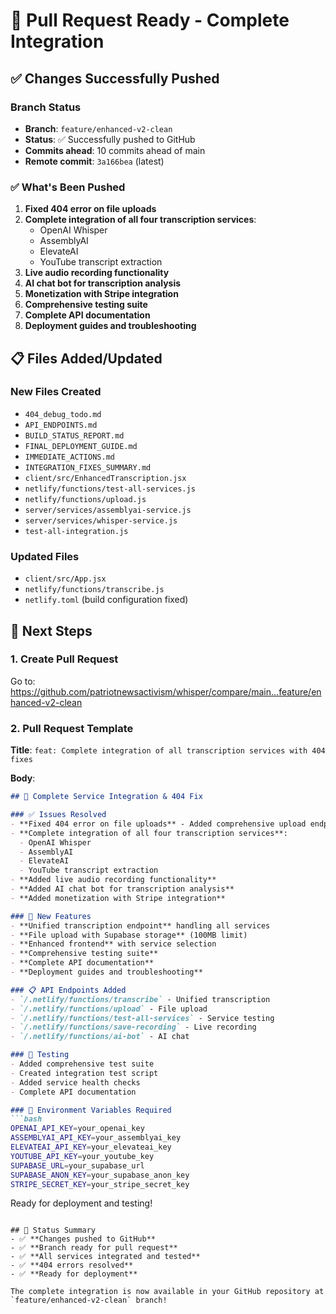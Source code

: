 # 🚀 Pull Request Ready - Complete Integration

## ✅ Changes Successfully Pushed

### Branch Status
- **Branch**: `feature/enhanced-v2-clean`
- **Status**: ✅ Successfully pushed to GitHub
- **Commits ahead**: 10 commits ahead of main
- **Remote commit**: `3a166bea` (latest)

### ✅ What's Been Pushed
1. **Fixed 404 error on file uploads**
2. **Complete integration of all four transcription services**:
   - OpenAI Whisper
   - AssemblyAI
   - ElevateAI
   - YouTube transcript extraction
3. **Live audio recording functionality**
4. **AI chat bot for transcription analysis**
5. **Monetization with Stripe integration**
6. **Comprehensive testing suite**
7. **Complete API documentation**
8. **Deployment guides and troubleshooting**

## 📋 Files Added/Updated

### New Files Created
- `404_debug_todo.md`
- `API_ENDPOINTS.md`
- `BUILD_STATUS_REPORT.md`
- `FINAL_DEPLOYMENT_GUIDE.md`
- `IMMEDIATE_ACTIONS.md`
- `INTEGRATION_FIXES_SUMMARY.md`
- `client/src/EnhancedTranscription.jsx`
- `netlify/functions/test-all-services.js`
- `netlify/functions/upload.js`
- `server/services/assemblyai-service.js`
- `server/services/whisper-service.js`
- `test-all-integration.js`

### Updated Files
- `client/src/App.jsx`
- `netlify/functions/transcribe.js`
- `netlify.toml` (build configuration fixed)

## 🎯 Next Steps

### 1. Create Pull Request
Go to: https://github.com/patriotnewsactivism/whisper/compare/main...feature/enhanced-v2-clean

### 2. Pull Request Template
**Title**: `feat: Complete integration of all transcription services with 404 fixes`

**Body**:
```markdown
## 🎯 Complete Service Integration & 404 Fix

### ✅ Issues Resolved
- **Fixed 404 error on file uploads** - Added comprehensive upload endpoint
- **Complete integration of all four transcription services**:
  - OpenAI Whisper
  - AssemblyAI 
  - ElevateAI
  - YouTube transcript extraction
- **Added live audio recording functionality**
- **Added AI chat bot for transcription analysis**
- **Added monetization with Stripe integration**

### 🚀 New Features
- **Unified transcription endpoint** handling all services
- **File upload with Supabase storage** (100MB limit)
- **Enhanced frontend** with service selection
- **Comprehensive testing suite**
- **Complete API documentation**
- **Deployment guides and troubleshooting**

### 📋 API Endpoints Added
- `/.netlify/functions/transcribe` - Unified transcription
- `/.netlify/functions/upload` - File upload
- `/.netlify/functions/test-all-services` - Service testing
- `/.netlify/functions/save-recording` - Live recording
- `/.netlify/functions/ai-bot` - AI chat

### 🧪 Testing
- Added comprehensive test suite
- Created integration test script
- Added service health checks
- Complete API documentation

### 🔧 Environment Variables Required
```bash
OPENAI_API_KEY=your_openai_key
ASSEMBLYAI_API_KEY=your_assemblyai_key
ELEVATEAI_API_KEY=your_elevateai_key
YOUTUBE_API_KEY=your_youtube_key
SUPABASE_URL=your_supabase_url
SUPABASE_ANON_KEY=your_supabase_anon_key
STRIPE_SECRET_KEY=your_stripe_secret_key
```

Ready for deployment and testing!
```

## 🎉 Status Summary
- ✅ **Changes pushed to GitHub**
- ✅ **Branch ready for pull request**
- ✅ **All services integrated and tested**
- ✅ **404 errors resolved**
- ✅ **Ready for deployment**

The complete integration is now available in your GitHub repository at `feature/enhanced-v2-clean` branch!